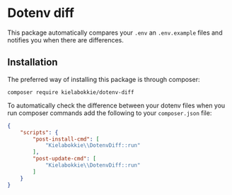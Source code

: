 # Dotenv diff

This package automatically compares your `.env` an `.env.example` files and notifies you when there are differences.

## Installation

The preferred way of installing this package is through composer:

```shell
composer require kielabokkie/dotenv-diff
```

To automatically check the difference between your dotenv files when you run composer commands add the following to your `composer.json` file:

```json
{
    "scripts": {
        "post-install-cmd": [
            "Kielabokkie\\DotenvDiff::run"
        ],
        "post-update-cmd": [
            "Kielabokkie\\DotenvDiff::run"
        ]
    }
}
```
